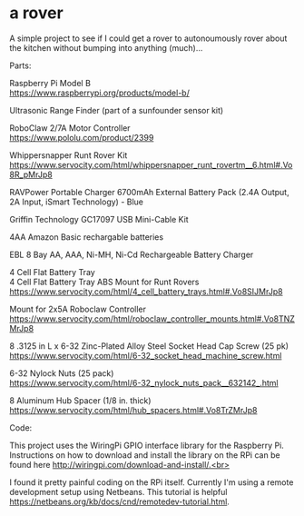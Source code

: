 # a rover
A simple project to see if I could get a rover to autonoumously rover about the kitchen without bumping into anything (much)...

Parts:

Raspberry Pi Model B<br>
https://www.raspberrypi.org/products/model-b/

Ultrasonic Range Finder
(part of a sunfounder sensor kit)

RoboClaw 2/7A Motor Controller <br>
https://www.pololu.com/product/2399

Whippersnapper Runt Rover Kit <br>
https://www.servocity.com/html/whippersnapper_runt_rovertm__6.html#.Vo8R_pMrJp8

RAVPower Portable Charger 6700mAh External Battery Pack (2.4A Output, 2A Input, iSmart Technology) - Blue <br>

Griffin Technology GC17097 USB Mini-Cable Kit<br>

4AA Amazon Basic rechargable batteries<br> 

EBL 8 Bay AA, AAA, Ni-MH, Ni-Cd Rechargeable Battery Charger<br>

4 Cell Flat Battery Tray<br>
4 Cell Flat Battery Tray ABS Mount for Runt Rovers<br>
https://www.servocity.com/html/4_cell_battery_trays.html#.Vo8SIJMrJp8

Mount for 2x5A Roboclaw Controller<br>
https://www.servocity.com/html/roboclaw_controller_mounts.html#.Vo8TNZMrJp8

8 .3125 in L x 6-32 Zinc-Plated Alloy Steel Socket Head Cap Screw (25 pk)<br>
https://www.servocity.com/html/6-32_socket_head_machine_screw.html

6-32 Nylock Nuts (25 pack)<br>
https://www.servocity.com/html/6-32_nylock_nuts_pack__632142_.html

8 Aluminum Hub Spacer (1/8 in. thick)<br>
https://www.servocity.com/html/hub_spacers.html#.Vo8TrZMrJp8


Code:

This project uses the WiringPi GPIO interface library for the Raspberry Pi. Instructions on how to download and install the library on the RPi can be found here http://wiringpi.com/download-and-install/.<br>

I found it pretty painful coding on the RPi itself. Currently I'm using a remote development setup using Netbeans. This tutorial is helpful https://netbeans.org/kb/docs/cnd/remotedev-tutorial.html.
